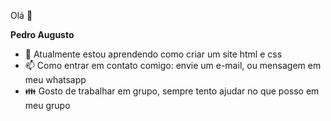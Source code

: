  Olá 👋


**Pedro Augusto** 

- 🌱 Atualmente estou aprendendo como criar um site html e css
- 📫 Como entrar em contato comigo: envie um e-mail, ou mensagem em meu whatsapp
- 👪 Gosto de trabalhar em grupo, sempre tento ajudar no que posso em meu grupo
